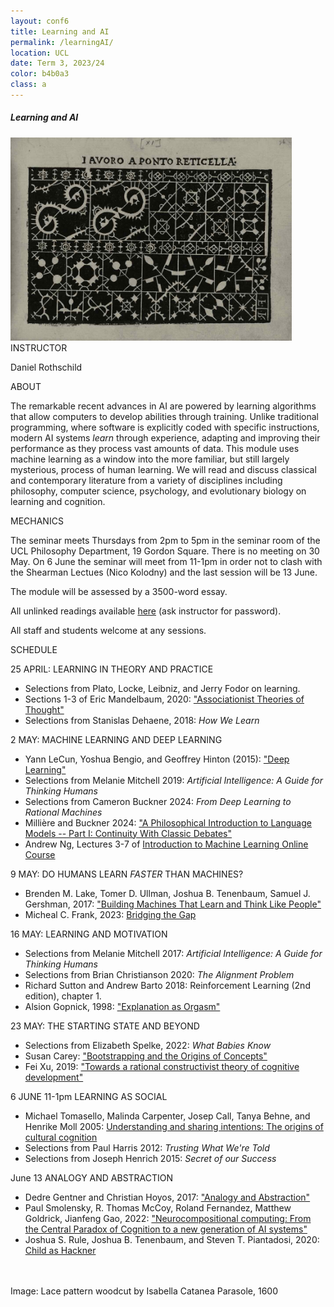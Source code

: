 ```yaml
---
layout: conf6
title: Learning and AI
permalink: /learningAI/
location: UCL
date: Term 3, 2023/24
color: b4b0a3
class: a
---
```



##### Learning and AI

<img src="/materials/lacework.jpg" width="450">

<div class="maintext" markdown="1">

<div class="title"> INSTRUCTOR </div>

Daniel Rothschild

<div class="title"> ABOUT </div>

The remarkable recent advances in AI are powered by learning algorithms that allow computers to develop  abilities through training. Unlike traditional programming, where software is explicitly coded with specific instructions, modern AI systems <i> learn </i> through experience, adapting and improving their performance as they process vast amounts of data. This module uses machine learning as a window into the more familiar, but still largely mysterious, process of human learning. We will read and discuss classical and contemporary literature from a variety of disciplines including philosophy, computer science, psychology, and evolutionary biology on learning and cognition.

<div class="title"> MECHANICS </div>

The seminar meets Thursdays from 2pm to 5pm in the seminar room of the UCL Philosophy Department, 19 Gordon Square.  There is no meeting on 30 May. On 6 June the seminar will meet from 11-1pm in order not to clash with the Shearman Lectues (Nico Kolodny) and the last session will be 13 June.

The module will be assessed by a 3500-word essay.

All unlinked readings available [here](https://liveuclac-my.sharepoint.com/:f:/g/personal/uctydro_ucl_ac_uk/Egtv4gnGbvROv10b4scfEewBWj2G78te0TYpGLiqyiXuBQ) (ask instructor for password).<br>


All staff and students welcome at any sessions.<br>

<div class="title"> SCHEDULE </div>

<span class="titleblack">25 APRIL:</span> <span class = "titlethin"> LEARNING IN THEORY AND PRACTICE  </span>  <br>


- Selections from Plato, Locke, Leibniz, and Jerry Fodor on learning.
- Sections 1-3 of Eric Mandelbaum, 2020: ["Associationist Theories of Thought"](https://plato.stanford.edu/entries/associationist-thought/#AssTheMenProEmpCon)
- Selections from Stanislas Dehaene, 2018: <i>How We Learn</i>


<span class="titleblack">2 MAY:</span> <span class = "titlethin">  MACHINE LEARNING AND DEEP LEARNING </span> <br>

- Yann LeCun, Yoshua Bengio, and Geoffrey Hinton (2015): ["Deep Learning"](https://www.cs.toronto.edu/~hinton/absps/NatureDeepReview.pdf)
- Selections from Melanie Mitchell 2019: <i> Artificial Intelligence: A Guide for Thinking Humans </i> 
- Selections from Cameron Buckner 2024:  <i>From Deep Learning to Rational Machines </i>
- Millière and Buckner 2024: ["A Philosophical Introduction to Language Models -- Part I: Continuity With Classic Debates"](https://arxiv.org/pdf/2401.03910.pdf)
- Andrew Ng, Lectures 3-7 of [Introduction to Machine Learning Online Course](https://www.youtube.com/watch?v=XtlwSmJfUs4&list=PLkDaE6sCZn6FNC6YRfRQc_FbeQrF8BwGI&index=3)<br>

<span class="titleblack">9 MAY:</span> <span class = "titlethin"> DO HUMANS LEARN <i> FASTER </i> THAN MACHINES? <br>

- Brenden M. Lake, Tomer D. Ullman, Joshua B. Tenenbaum, Samuel J. Gershman, 2017: ["Building Machines That Learn and Think Like People"](https://www.cambridge.org/core/journals/behavioral-and-brain-sciences/article/building-machines-that-learn-and-think-like-people/A9535B1D745A0377E16C590E14B94993)
- Micheal C. Frank, 2023: [Bridging the Gap](https://doi.org/10.1016/j.tics.2023.08.007)<br>


<span class="titleblack">16 MAY:</span> <span class = "titlethin"> LEARNING AND MOTIVATION </span>  <br>

- Selections from  Melanie Mitchell 2017: <i> Artificial Intelligence: A Guide for Thinking Humans </i> 
- Selections from Brian Christianson 2020: <i> The Alignment Problem </i>
- Richard Sutton and Andrew Barto 2018: Reinforcement Learning (2nd edition), chapter 1.
- Alsion Gopnick, 1998: ["Explanation as Orgasm"](https://doi.org/10.1023/A:1008290415597)<br>

<span class="titleblack"> 23 MAY:</span> <span class = "titlethin"> THE STARTING STATE AND BEYOND </span>  <br>

- Selections from Elizabeth Spelke, 2022: <i> What Babies Know </i>
- Susan Carey: ["Bootstrapping and the Origins of Concepts"](https://doi.org/10.1162/001152604772746701) <br>
- Fei Xu, 2019: ["Towards a rational constructivist theory of cognitive development"](https://doi.org/10.1037/rev0000153)


<span class="titleblack">6 JUNE 11-1pm</span> <span class = "titlethin"> LEARNING AS SOCIAL </span>  <br>


- Michael Tomasello, Malinda Carpenter, Josep Call,
Tanya Behne, and Henrike Moll 2005: [Understanding and sharing intentions: The origins of cultural cognition](https://doi.org/10.1017/S0140525X05000129)
- Selections from Paul Harris 2012: <i>Trusting What We're Told </i>
- Selections from Joseph Henrich 2015: <i> Secret of our Success </i><br>



<span class="titleblack">June 13 </span> <span class = "titlethin"> ANALOGY AND ABSTRACTION  </span>  <br>

- Dedre Gentner and Christian Hoyos, 2017: ["Analogy and Abstraction"](https://onlinelibrary.wiley.com/doi/full/10.1111/tops.12278)
- Paul Smolensky, R. Thomas McCoy, Roland Fernandez, Matthew Goldrick, Jianfeng Gao, 2022: ["Neurocompositional computing: From the Central Paradox of Cognition to a new generation of AI systems"](https://arxiv.org/abs/2205.01128)
-  Joshua S. Rule, Joshua B. Tenenbaum, and
Steven T. Piantadosi, 2020: [Child as Hackner](https://doi.org/10.1016/j.tics.2020.07.005)
<br>

<br>

<span class ="smaller">
Image: Lace pattern woodcut by Isabella Catanea Parasole, 1600
</span>




